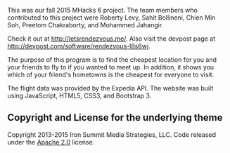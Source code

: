 This was our fall 2015 MHacks 6 project. The team members who contributed to this project were Roberty Levy, Sahit Bollineni, Chien Min Soh, Preetom Chakraborty, and Mohammed Jahangir.

Check it out at http://letsrendezvous.me/. Also visit the devpost page at http://devpost.com/software/rendezvous-l8s6wj.

The purpose of this program is to find the cheapest location for you and your friends to fly to if you wanted to meet up. In addition, it shows you which of your friend's hometowns is the cheapest for everyone to visit.

The flight data was provided by the Expedia API. The website was built using JavaScript, HTML5, CSS3, and Bootstrap 3.



## Copyright and License for the underlying theme

Copyright 2013-2015 Iron Summit Media Strategies, LLC. Code released under the [Apache 2.0](https://github.com/IronSummitMedia/startbootstrap-stylish-portfolio/blob/gh-pages/LICENSE) license.
